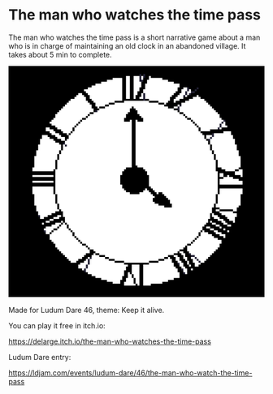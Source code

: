 # The man who watches the time pass
The man who watches the time pass is a short narrative game about a man who is in charge of maintaining an old clock in an abandoned village. It takes about 5 min to complete.

![cover image](./clock.png)

Made for Ludum Dare 46, theme: Keep it alive.

You can play it free in itch.io:

https://delarge.itch.io/the-man-who-watches-the-time-pass

Ludum Dare entry:

https://ldjam.com/events/ludum-dare/46/the-man-who-watch-the-time-pass
